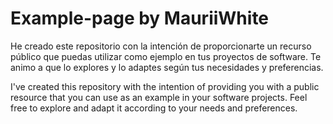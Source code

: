# Example-page by MauriiWhite

He creado este repositorio con la intención de proporcionarte un recurso público que puedas utilizar como ejemplo en tus proyectos de software. Te animo a que lo explores y lo adaptes según tus necesidades y preferencias.

I've created this repository with the intention of providing you with a public resource that you can use as an example in your software projects. Feel free to explore and adapt it according to your needs and preferences.

